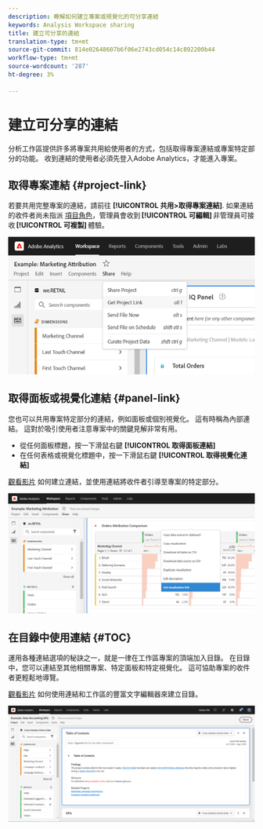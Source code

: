 ```yaml
---
description: 瞭解如何建立專案或視覺化的可分享連結
keywords: Analysis Workspace sharing
title: 建立可分享的連結
translation-type: tm+mt
source-git-commit: 814e02648607b6f06e2743cd054c14c892200b44
workflow-type: tm+mt
source-wordcount: '287'
ht-degree: 3%

---
```



# 建立可分享的連結

分析工作區提供許多將專案共用給使用者的方式，包括取得專案連結或專案特定部分的功能。 收到連結的使用者必須先登入Adobe Analytics，才能進入專案。

## 取得專案連結 {#project-link}

若要共用完整專案的連結，請前往 **[!UICONTROL 共用>取得專案連結]**. 如果連結的收件者尚未指派 [項目角色](https://docs.adobe.com/content/help/zh-Hant/analytics/analyze/analysis-workspace/curate-share/share-projects.html)，管理員會收到 **[!UICONTROL 可編輯]** 非管理員可接收 **[!UICONTROL 可複製]** 體驗。

![](assets/get-project-link.png)

## 取得面板或視覺化連結 {#panel-link}

您也可以共用專案特定部分的連結，例如面板或個別視覺化。 這有時稱為內部連結。 這對於吸引使用者注意專案中的關鍵見解非常有用。

* 從任何面板標題，按一下滑鼠右鍵 **[!UICONTROL 取得面板連結]**
* 在任何表格或視覺化標題中，按一下滑鼠右鍵 **[!UICONTROL 取得視覺化連結]**

[觀看影片](https://www.youtube.com/watch?v=lvmAdKNfWQw) 如何建立連結，並使用連結將收件者引導至專案的特定部分。

![](assets/get-viz-link.png)

## 在目錄中使用連結 {#TOC}

運用各種連結選項的秘訣之一，就是一律在工作區專案的頂端加入目錄。 在目錄中，您可以連結至其他相關專案、特定面板和特定視覺化。 這可協助專案的收件者更輕鬆地導覽。

[觀看影片](https://www.youtube.com/watch?v=Xo6fTguWm-M) 如何使用連結和工作區的豐富文字編輯器來建立目錄。

![](assets/toc.png)